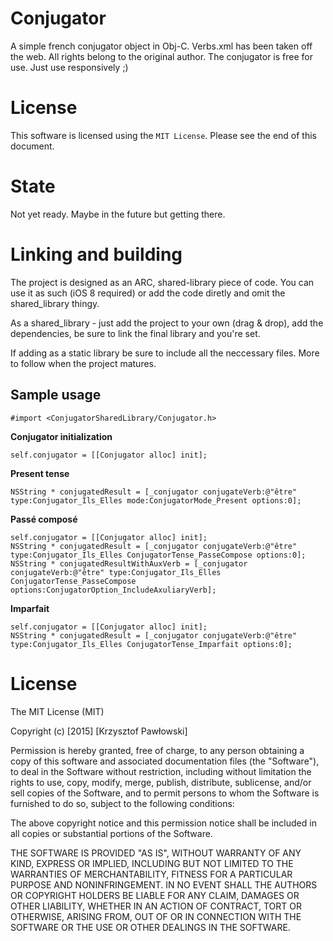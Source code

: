 # Conjugator
A simple french conjugator object in Obj-C. Verbs.xml has been taken off the web. All rights belong to the original author. The conjugator is free for use. Just use responsively ;)

# License

This software is licensed using the `MIT License`. Please see the end of this document.

# State
Not yet ready. Maybe in the future but getting there.

# Linking and building
The project is designed as an ARC, shared-library piece of code. You can use it as such (iOS 8 required) or add the code diretly and omit the shared_library thingy.

As a shared_library - just add the project to your own (drag & drop), add the dependencies, be sure to link the final library and you're set.

If adding as a static library be sure to include all the neccessary files. More to follow when the project matures.

## Sample usage

    #import <ConjugatorSharedLibrary/Conjugator.h>

**Conjugator initialization**

    self.conjugator = [[Conjugator alloc] init];

**Present tense**

    NSString * conjugatedResult = [_conjugator conjugateVerb:@"être" type:Conjugator_Ils_Elles mode:ConjugatorMode_Present options:0];

**Passé composé**

    self.conjugator = [[Conjugator alloc] init];
    NSString * conjugatedResult = [_conjugator conjugateVerb:@"être" type:Conjugator_Ils_Elles ConjugatorTense_PasseCompose options:0];
    NSString * conjugatedResultWithAuxVerb = [_conjugator conjugateVerb:@"être" type:Conjugator_Ils_Elles ConjugatorTense_PasseCompose options:ConjugatorOption_IncludeAxuliaryVerb];
    
**Imparfait**

    self.conjugator = [[Conjugator alloc] init];
    NSString * conjugatedResult = [_conjugator conjugateVerb:@"être" type:Conjugator_Ils_Elles ConjugatorTense_Imparfait options:0];
    
# License

The MIT License (MIT)

Copyright (c) [2015] [Krzysztof Pawłowski]

Permission is hereby granted, free of charge, to any person obtaining a copy
of this software and associated documentation files (the "Software"), to deal
in the Software without restriction, including without limitation the rights
to use, copy, modify, merge, publish, distribute, sublicense, and/or sell
copies of the Software, and to permit persons to whom the Software is
furnished to do so, subject to the following conditions:

The above copyright notice and this permission notice shall be included in all
copies or substantial portions of the Software.

THE SOFTWARE IS PROVIDED "AS IS", WITHOUT WARRANTY OF ANY KIND, EXPRESS OR
IMPLIED, INCLUDING BUT NOT LIMITED TO THE WARRANTIES OF MERCHANTABILITY,
FITNESS FOR A PARTICULAR PURPOSE AND NONINFRINGEMENT. IN NO EVENT SHALL THE
AUTHORS OR COPYRIGHT HOLDERS BE LIABLE FOR ANY CLAIM, DAMAGES OR OTHER
LIABILITY, WHETHER IN AN ACTION OF CONTRACT, TORT OR OTHERWISE, ARISING FROM,
OUT OF OR IN CONNECTION WITH THE SOFTWARE OR THE USE OR OTHER DEALINGS IN THE
SOFTWARE.
